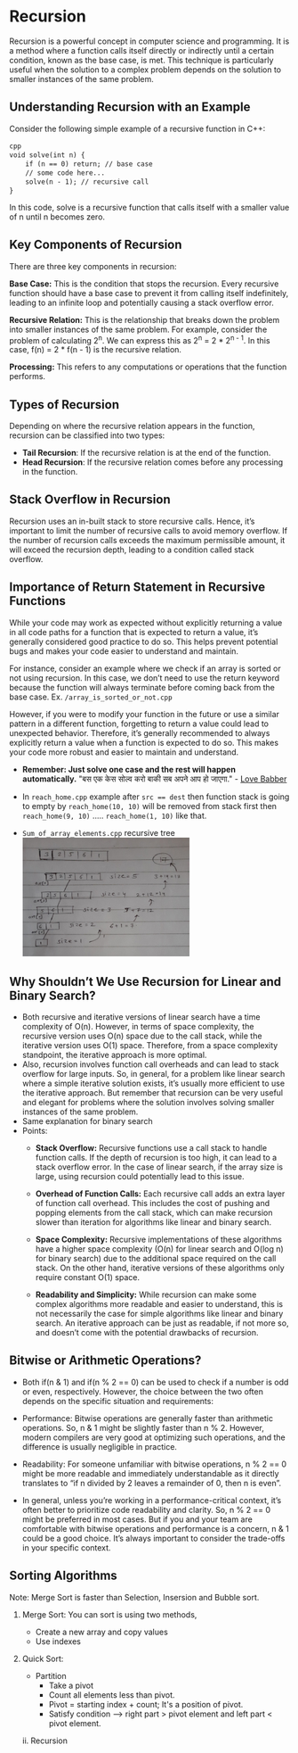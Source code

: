 # Recursion

Recursion is a powerful concept in computer science and programming. It is a method where a function calls itself directly or indirectly until a certain condition, known as the base case, is met. This technique is particularly useful when the solution to a complex problem depends on the solution to smaller instances of the same problem.

## Understanding Recursion with an Example
Consider the following simple example of a recursive function in C++:

```
cpp
void solve(int n) {
    if (n == 0) return; // base case
    // some code here...
    solve(n - 1); // recursive call
}
```
In this code, solve is a recursive function that calls itself with a smaller value of n until n becomes zero.

## Key Components of Recursion
There are three key components in recursion:

**Base Case:** This is the condition that stops the recursion. Every recursive function should have a base case to prevent it from calling itself indefinitely, leading to an infinite loop and potentially causing a stack overflow error.

**Recursive Relation:** This is the relationship that breaks down the problem into smaller instances of the same problem. For example, consider the problem of calculating 2<sup>n</sup>. We can express this as 2<sup>n</sup> = 2 * 2<sup>n - 1</sup>. In this case, f(n) = 2 * f(n - 1) is the recursive relation.

**Processing:** This refers to any computations or operations that the function performs.

## Types of Recursion
Depending on where the recursive relation appears in the function, recursion can be classified into two types:
- **Tail Recursion**: If the recursive relation is at the end of the function.
- **Head Recursion**: If the recursive relation comes before any processing in the function.


## Stack Overflow in Recursion
Recursion uses an in-built stack to store recursive calls. Hence, it’s important to limit the number of recursive calls to avoid memory overflow. If the number of recursion calls exceeds the maximum permissible amount, it will exceed the recursion depth, leading to a condition called stack overflow.

## Importance of Return Statement in Recursive Functions
While your code may work as expected without explicitly returning a value in all code paths for a function that is expected to return a value, it’s generally considered good practice to do so. This helps prevent potential bugs and makes your code easier to understand and maintain.

For instance, consider an example where we check if an array is sorted or not using recursion. In this case, we don’t need to use the return keyword because the function will always terminate before coming back from the base case.
Ex. `/array_is_sorted_or_not.cpp`

However, if you were to modify your function in the future or use a similar pattern in a different function, forgetting to return a value could lead to unexpected behavior. Therefore, it’s generally recommended to always explicitly return a value when a function is expected to do so. This makes your code more robust and easier to maintain and understand.

- **Remember: Just solve one case and the rest will happen automatically.** 
"बस एक केस सोल्व करो बाकी सब अपने आप हो जाएगा." - <a href="https://youtu.be/zg8Y1oE4qYQ?si=WLbLKLG8v2wZ9MYw&t=251">Love Babber</a>
- In `reach_home.cpp` example after `src == dest` then function stack is going to empty by `reach_home(10, 10)` will be removed from stack first then `reach_home(9, 10)` ..... `reach_home(1, 10)` like that.

- `Sum_of_array_elements.cpp` recursive tree <br>
    <img src="/Recursion/sum of array elements.jpg" width=300 />


## Why Shouldn’t We Use Recursion for Linear and Binary Search?
- Both recursive and iterative versions of linear search have a time complexity of O(n). However, in terms of space complexity, the recursive version uses O(n) space due to the call stack, while the iterative version uses O(1) space. Therefore, from a space complexity standpoint, the iterative approach is more optimal.
- Also, recursion involves function call overheads and can lead to stack overflow for large inputs. So, in general, for a problem like linear search where a simple iterative solution exists, it’s usually more efficient to use the iterative approach. But remember that recursion can be very useful and elegant for problems where the solution involves solving smaller instances of the same problem.
- Same explanation for binary search
- Points: 
    - **Stack Overflow:** Recursive functions use a call stack to handle function calls. If the depth of recursion is too high, it can lead to a stack overflow error. In the case of linear search, if the array size is large, using recursion could potentially lead to this issue.

    - **Overhead of Function Calls:** Each recursive call adds an extra layer of function call overhead. This includes the cost of pushing and popping elements from the call stack, which can make recursion slower than iteration for algorithms like linear and binary search.

    - **Space Complexity:** Recursive implementations of these algorithms have a higher space complexity (O(n) for linear search and O(log n) for binary search) due to the additional space required on the call stack. On the other hand, iterative versions of these algorithms only require constant O(1) space.

    - **Readability and Simplicity:** While recursion can make some complex algorithms more readable and easier to understand, this is not necessarily the case for simple algorithms like linear and binary search. An iterative approach can be just as readable, if not more so, and doesn’t come with the potential drawbacks of recursion.

## Bitwise or Arithmetic Operations?
- Both if(n & 1) and if(n % 2 == 0) can be used to check if a number is odd or even, respectively. However, the choice between the two often depends on the specific situation and requirements:

- Performance: Bitwise operations are generally faster than arithmetic operations. So, n & 1 might be slightly faster than n % 2. However, modern compilers are very good at optimizing such operations, and the difference is usually negligible in practice.

- Readability: For someone unfamiliar with bitwise operations, n % 2 == 0 might be more readable and immediately understandable as it directly translates to “if n divided by 2 leaves a remainder of 0, then n is even”.

- In general, unless you’re working in a performance-critical context, it’s often better to prioritize code readability and clarity. So, n % 2 == 0 might be preferred in most cases. But if you and your team are comfortable with bitwise operations and performance is a concern, n & 1 could be a good choice. It’s always important to consider the trade-offs in your specific context.


## Sorting Algorithms
Note: Merge Sort is faster than Selection, Insersion and Bubble sort.

1. Merge Sort: You can sort is using two methods,
    - Create a new array and copy values
    - Use indexes

2. Quick Sort: 
    -  Partition
        - Take a pivot
        - Count all elements less than pivot.
        - Pivot = starting index + count; It's a position of pivot.
        - Satisfy condition --> right part > pivot element and left part < pivot element.

    ii. Recursion